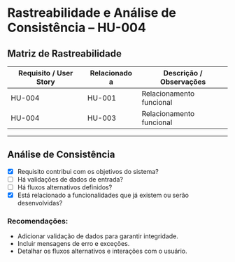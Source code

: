 # Rastreabilidade e Análise de Consistência – HU-004

## Matriz de Rastreabilidade

| Requisito / User Story | Relacionado a         | Descrição / Observações                               |
|------------------------|-----------------------|--------------------------------------------------------|
| HU-004 | HU-001 | Relacionamento funcional |
| HU-004 | HU-003 | Relacionamento funcional |

---

## Análise de Consistência

- [x] Requisito contribui com os objetivos do sistema?
- [ ] Há validações de dados de entrada?
- [ ] Há fluxos alternativos definidos?
- [x] Está relacionado a funcionalidades que já existem ou serão desenvolvidas?

### Recomendações:

- Adicionar validação de dados para garantir integridade.
- Incluir mensagens de erro e exceções.
- Detalhar os fluxos alternativos e interações com o usuário.
